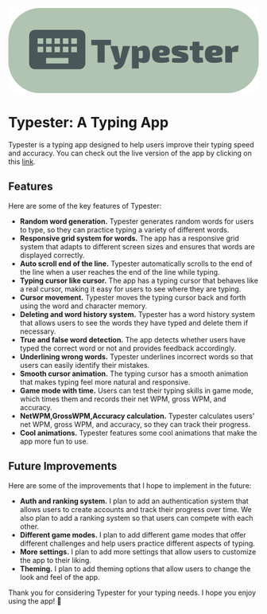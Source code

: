 ![Typester logo](./typester_icon.png)

# Typester: A Typing App

Typester is a typing app designed to help users improve their typing speed and accuracy. You can check out the live version of the app by clicking on this [link](https://typester.vercel.app).

## Features

Here are some of the key features of Typester:

- **Random word generation.** Typester generates random words for users to type, so they can practice typing a variety of different words.
- **Responsive grid system for words.** The app has a responsive grid system that adapts to different screen sizes and ensures that words are displayed correctly.
- **Auto scroll end of the line.** Typester automatically scrolls to the end of the line when a user reaches the end of the line while typing.
- **Typing cursor like cursor.** The app has a typing cursor that behaves like a real cursor, making it easy for users to see where they are typing.
- **Cursor movement.** Typester moves the typing cursor back and forth using the word and character memory.
- **Deleting and word history system.** Typester has a word history system that allows users to see the words they have typed and delete them if necessary.
- **True and false word detection.** The app detects whether users have typed the correct word or not and provides feedback accordingly.
- **Underlining wrong words.** Typester underlines incorrect words so that users can easily identify their mistakes.
- **Smooth cursor animation.** The typing cursor has a smooth animation that makes typing feel more natural and responsive.
- **Game mode with time.** Users can test their typing skills in game mode, which times them and records their net WPM, gross WPM, and accuracy.
- **NetWPM,GrossWPM,Accuracy calculation.** Typester calculates users' net WPM, gross WPM, and accuracy, so they can track their progress.
- **Cool animations.** Typester features some cool animations that make the app more fun to use.

## Future Improvements

Here are some of the improvements that I hope to implement in the future:

- **Auth and ranking system.** I plan to add an authentication system that allows users to create accounts and track their progress over time. We also plan to add a ranking system so that users can compete with each other.
- **Different game modes.** I plan to add different game modes that offer different challenges and help users practice different aspects of typing.
- **More settings.** I plan to add more settings that allow users to customize the app to their liking.
- **Theming.** I plan to add theming options that allow users to change the look and feel of the app.

Thank you for considering Typester for your typing needs. I hope you enjoy using the app! 🚀
